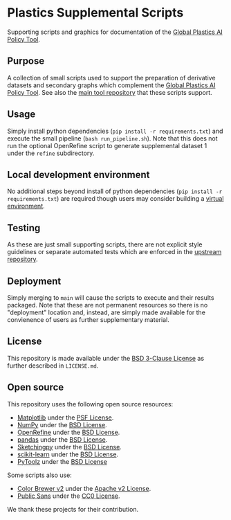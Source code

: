 # Plastics Supplemental Scripts
Supporting scripts and graphics for documentation of the [Global Plastics AI Policy Tool](https://global-plastics-tool.org/).

## Purpose
A collection of small scripts used to support the preparation of derivative datasets and secondary graphs which complement the [Global Plastics AI Policy Tool](https://global-plastics-tool.org/). See also the [main tool repository](https://github.com/SchmidtDSE/plastics-prototype) that these scripts support.

## Usage
Simply install python dependencies (`pip install -r requirements.txt`) and execute the small pipeline (`bash run_pipeline.sh`). Note that this does not run the optional OpenRefine script to generate supplemental dataset 1 under the `refine` subdirectory.

## Local development environment
No additional steps beyond install of python dependencies (`pip install -r requirements.txt`) are required though users may consider building a [virtual environment](https://the-hitchhikers-guide-to-packaging.readthedocs.io/en/latest/virtualenv.html).

## Testing
As these are just small supporting scripts, there are not explicit style guidelines or separate automated tests which are enforced in the [upstream repository](https://github.com/SchmidtDSE/plastics-prototype).

## Deployment
Simply merging to `main` will cause the scripts to execute and their results packaged. Note that these are not permanent resources so there is no "deployment" location and, instead, are simply made available for the convienence of users as further supplementary material.

## License
This repository is made available under the [BSD 3-Clause License](https://opensource.org/license/bsd-3-clause) as further described in `LICENSE.md`.

## Open source
This repository uses the following open source resources:

 - [Matplotlib](https://matplotlib.org/) under the [PSF License](https://matplotlib.org/stable/project/license.html).
 - [NumPy](https://numpy.org/) under the [BSD License](https://github.com/numpy/numpy/blob/main/LICENSE.txt).
 - [OpenRefine](https://openrefine.org/) under the [BSD License](https://github.com/OpenRefine/OpenRefine/blob/master/LICENSE.txt).
 - [pandas](https://pandas.pydata.org/) under the [BSD License](https://github.com/pandas-dev/pandas/blob/main/LICENSE).
 - [Sketchingpy](https://sketchingpy.org/) under the [BSD License](https://codeberg.org/sketchingpy/Sketchingpy/src/branch/main/LICENSE.md).
 - [scikit-learn](https://scikit-learn.org/stable/) under the [BSD License](https://github.com/scikit-learn/scikit-learn/blob/main/COPYING).
 - [PyToolz](https://toolz.readthedocs.io/en/latest/) under the [BSD License](https://github.com/pytoolz/toolz/blob/master/LICENSE.txt)

Some scripts also use:

 - [Color Brewer v2](https://colorbrewer2.org/#type=sequential&scheme=BuGn&n=3) under the [Apache v2 License](https://github.com/axismaps/colorbrewer/blob/master/LICENCE.txt).
 - [Public Sans](https://public-sans.digital.gov/) under the [CC0 License](https://github.com/uswds/public-sans/blob/develop/LICENSE.md).

We thank these projects for their contribution.
